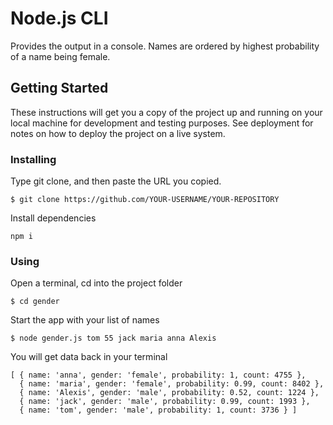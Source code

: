 # Node.js CLI

Provides the output in a console. Names are ordered by highest probability of a name being female.

## Getting Started

These instructions will get you a copy of the project up and running on your local machine for development and testing purposes. See deployment for notes on how to deploy the project on a live system.


### Installing


Type git clone, and then paste the URL you copied.

```
$ git clone https://github.com/YOUR-USERNAME/YOUR-REPOSITORY
```

Install dependencies

```
npm i
```

### Using

Open a terminal, cd into the project folder

```
$ cd gender
```

Start the app with your list of names

```
$ node gender.js tom 55 jack maria anna Alexis
```

You will get data back in your terminal

```
[ { name: 'anna', gender: 'female', probability: 1, count: 4755 },
  { name: 'maria', gender: 'female', probability: 0.99, count: 8402 },
  { name: 'Alexis', gender: 'male', probability: 0.52, count: 1224 },
  { name: 'jack', gender: 'male', probability: 0.99, count: 1993 },
  { name: 'tom', gender: 'male', probability: 1, count: 3736 } ]
```